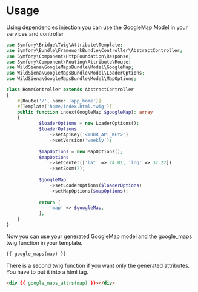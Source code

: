Usage
===============
Using dependencies injection you can use the GoogleMap Model in your services and controller

```php
use Symfony\Bridge\Twig\Attribute\Template;
use Symfony\Bundle\FrameworkBundle\Controller\AbstractController;
use Symfony\Component\HttpFoundation\Response;
use Symfony\Component\Routing\Attribute\Route;
use WildSiena\GoogleMapsBundle\Model\GoogleMap;
use WildSiena\GoogleMapsBundle\Model\LoaderOptions;
use WildSiena\GoogleMapsBundle\Model\MapOptions;

class HomeController extends AbstractController
{
    #[Route('/', name: 'app_home')]
    #[Template('home/index.html.twig')]
    public function index(GoogleMap $googleMap): array
    {
            $loaderOptions = new LoaderOptions();
            $loaderOptions
                ->setApiKey('<YOUR_API_KEY>')
                ->setVersion('weekly');
                
            $mapOptions = new MapOptions();
            $mapOptions
                ->setCenter(['lat' => 24.01, 'lng' => 32.22])
                ->setZoom(7);
                
            $googleMap
                ->setLoaderOptions($loaderOptions)
                ->setMapOptions($mapOptions);
    
            return [
                'map' => $googleMap,
            ];
    }
}
```

Now you can use your generated GoogleMap model and the google_maps twig function in your template.

```html
{{ google_maps(map) }}
```

There is a second twig function if you want only the generated attributes.
You have to put it into a html tag.

```html
<div {{ google_maps_attrs(map) }}></div>
```